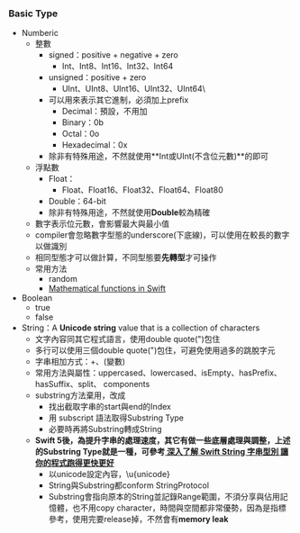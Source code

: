 ### Basic Type
- Numberic
	- 整數
		- signed：positive + negative + zero
			- Int、Int8、Int16、Int32、Int64
		- unsigned：positive + zero
			- UInt、UInt8、UInt16、UInt32、UInt64\
		- 可以用來表示其它進制，必須加上prefix
			- Decimal：預設，不用加
			- Binary：0b
			- Octal：0o
			- Hexadecimal：0x
		- 除非有特殊用途，不然就使用**Int或UInt(不含位元數)**的即可
	- 浮點數
		- Float：
			- Float、Float16、Float32、Float64、Float80
		- Double：64-bit
		- 除非有特殊用途，不然就使用**Double**較為精確
	- 數字表示位元數，會影響最大與最小值
	- compiler會忽略數字型態的underscore(下底線)，可以使用在較長的數字以做識別
	- 相同型態才可以做計算，不同型態要**先轉型**才可操作
	- 常用方法
		- random
		- [Mathematical functions in Swift](https://www.ictdemy.com/swift/basics/mathematical-functions-in-swift)
- Boolean
	- true
	- false
- String：A **Unicode string** value that is a collection of characters
	- 文字內容同其它程式語言，使用double quote(")包住
	- 多行可以使用三個double quote(")包住，可避免使用過多的跳脫字元
	- 字串相加方式：+、\(變數) 
	- 常用方法與屬性：uppercased、lowercased、isEmpty、hasPrefix、hasSuffix、split、 components
	- substring方法棄用，改成
		- 找出截取字串的start與end的Index
		- 用 subscript 語法取得Substring Type
		- 必要時再將Substring轉成String
	- **Swift 5後，為提升字串的處理速度，其它有做一些底層處理與調整，上述的Substring Type就是一種，可參考[ 深入了解 Swift String 字串型別 讓你的程式跑得更快更好](https://www.appcoda.com.tw/swift-string/)**
		- 以unicode設定內容，\u{unicode}
		- String與Substring都conform StringProtocol 
		- Substring會指向原本的String並記錄Range範圍，不須分享與佔用記憶體，也不用copy character，時間與空間都非常優勢，因為是指標參考，使用完要release掉，不然會有**memory leak**
